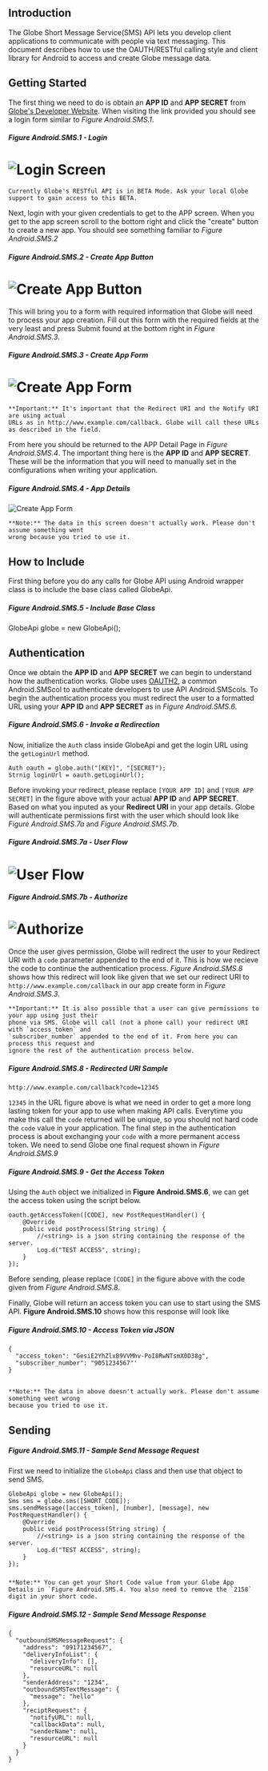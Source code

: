 ## Introduction

The Globe Short Message Service(SMS) API lets you develop client applications to communicate with people via text messaging. This document describes how to use the OAUTH/RESTful calling style and client library for Android to access and create Globe message data.

## Getting Started

The first thing we need to do is obtain an **APP ID** and **APP SECRET** from [Globe's Developer Website](http://developer.globelabs.com.ph/users/login). When visiting the link provided you should see a login form similar to *Figure Android.SMS.1*.

##### Figure Android.SMS.1 - Login
![Login Screen](https://raw.github.com/Openovate/rest-docs/master/sms/assets/login.jpg)
====

    Currently Globe's RESTful API is in BETA Mode. Ask your local Globe support to gain access to this BETA.

Next, login with your given credentials to get to the APP screen. When you get to the app screen scroll to the bottom right and click the "create" button to create a new app. You should see something familiar to *Figure Android.SMS.2*

##### Figure Android.SMS.2 - Create App Button
![Create App Button](https://raw.github.com/Openovate/rest-docs/master/sms/assets/create.jpg)
====

This will bring you to a form with required information that Globe will need to process your app creation. Fill out this form with the required fields at the very least and press Submit found at the bottom right in *Figure Android.SMS.3*.

##### Figure Android.SMS.3 - Create App Form
![Create App Form](https://raw.github.com/Openovate/rest-docs/master/sms/assets/form.jpg)
====

    **Important:** It's important that the Redirect URI and the Notify URI are using actual 
    URLs as in http://www.example.com/callback. Globe will call these URLs as described in the field.

From here you should be returned to the APP Detail Page in *Figure Android.SMS.4*. The important thing here is the **APP ID** and **APP SECRET**. These will be the information that you will need to manually set in the configurations when writing your application.

##### Figure Android.SMS.4 - App Details
![Create App Form](https://raw.github.com/Openovate/rest-docs/master/sms/assets/detail.jpg)

    **Note:** The data in this screen doesn't actually work. Please don't assume something went 
    wrong because you tried to use it.

## How to Include

First thing before you do any calls for Globe API using Android wrapper class is to include the base class called GlobeApi.

##### Figure Android.SMS.5 - Include Base Class

GlobeApi globe = new GlobeApi();

#####

## Authentication

Once we obtain the **APP ID** and **APP SECRET** we can begin to understand how the authentication works. Globe uses [OAUTH2](https://developers.google.com/accounts/docs/OAuth2), a common Android.SMScol to authenticate developers to use API Android.SMScols. To begin the authentication process you must redirect the user to a formatted URL using your **APP ID** and **APP SECRET** as in *Figure Android.SMS.6*.

##### Figure Android.SMS.6 - Invoke a Redirection

Now, initialize the `Auth` class inside GlobeApi and get the login URL using the `getLoginUrl` method.

    Auth oauth = globe.auth("[KEY]", "[SECRET");
    Strnig loginUrl = oauth.getLoginUrl();

Before invoking your redirect, please replace `[YOUR APP ID]` and `[YOUR APP SECRET]` in the figure above with your actual **APP ID** and **APP SECRET**. Based on what you inputed as your **Redirect URI** in your app details. Globe will authenticate permissions first with the user which should look like *Figure Android.SMS.7a* and *Figure Android.SMS.7b*.

##### Figure Android.SMS.7a - User Flow
![User Flow](https://raw.github.com/Openovate/rest-docs/master/sms/assets/user.jpg)
====
##### Figure Android.SMS.7b - Authorize
![Authorize](https://raw.github.com/Openovate/rest-docs/master/sms/assets/user.jpg)
====

Once the user gives permission, Globe will redirect the user to your Redirect URI with a `code` parameter appended to the end of it. This is how we recieve the code to continue the authentication process. *Figure Android.SMS.8* shows how this redirect will look like given that we set our redirect URI to `http://www.example.com/callback` in our app create form in *Figure Android.SMS.3*.

    **Important:** It is also possible that a user can give permissions to your app using just their 
    phone via SMS. Globe will call (not a phone call) your redirect URI with `access_token` and 
    `subscriber_number` appended to the end of it. From here you can process this request and 
    ignore the rest of the authentication process below.

##### Figure Android.SMS.8 - Redirected URI Sample

    http://www.example.com/callback?code=12345

`12345` in the URL figure above is what we need in order to get a more long lasting token for your app to use when making API calls. Everytime you make this call the `code` returned will be unique, so you should not hard code the `code` value in your application. The final step in the authentication process is about exchanging your `code` with a more permanent access token. We need to send Globe one final request shown in *Figure Android.SMS.9*

##### Figure Android.SMS.9 - Get the Access Token

Using the `Auth` object we initialized in **Figure Android.SMS.6**, we can get the access token using the script below.

    oauth.getAccessToken([CODE], new PostRequestHandler() {
        @Override
		public void postProcess(String string) {
		    //<string> is a json string containing the response of the server.
			Log.d("TEST ACCESS", string);
		}
    });

Before sending, please replace `[CODE]` in the figure above with the code given from *Figure Android.SMS.8*. 

Finally, Globe will return an access token you can use to start using the SMS API. **Figure Android.SMS.10** shows how this response will look like

##### Figure Android.SMS.10 - Access Token via JSON

    {
      "access_token": "GesiE2YhZlxB9VVMhv-PoI8RwNTsmX0D38g",
      "subscriber_number": "9051234567"'
    }

##

    **Note:** The data in above doesn't actually work. Please don't assume something went wrong 
    because you tried to use it.

## Sending

##### Figure Android.SMS.11 - Sample Send Message Request

First we need to initialize the `GlobeApi` class and then use that object to send SMS.

    GlobeApi globe = new GlobeApi();
    Sms sms = globe.sms([SHORT_CODE]);
    sms.sendMessage([access_token], [number], [message], new PostRequestHandler() {
        @Override
		public void postProcess(String string) {
		    //<string> is a json string containing the response of the server.
			Log.d("TEST ACCESS", string);
		}
    });

#####

    **Note:** You can get your Short Code value from your Globe App Details in `Figure Android.SMS.4. You also need to remove the `2158` digit in your short code.

##### Figure Android.SMS.12 - Sample Send Message Response
    
    {
      "outboundSMSMessageRequest": {
        "address": "09171234567",
        "deliveryInfoList": {
          "deliveryInfo": [],
          "resourceURL": null
        },
        "senderAddress": "1234",
        "outboundSMSTextMessage": {
          "message": "hello"
        },
        "reciptRequest": {
          "notifyURL": null,
          "callbackData": null,
          "senderName": null,
          "resourceURL": null
        }
      }
    }
